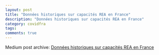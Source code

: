 ```yaml
---
layout: post
title: "Données historiques sur capacités REA en France"
description: "Données historiques sur capacités REA en France"
category: covidfra
tags: 
comments: true
---
```


Medium post archive: [Données historiques sur capacités REA en France](https://chrisgodlak.medium.com/donn%C3%A9es-historiques-sur-capacit%C3%A9s-rea-en-france-82f0865b2d82)
